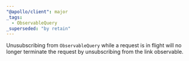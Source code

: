 ```yaml
---
"@apollo/client": major
_tags:
  - ObservableQuery
_superseded: "by retain"
---
```


Unusubscribing from `ObservableQuery` while a request is in flight will no longer terminate the request by unsubscribing from the link observable.
